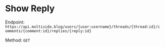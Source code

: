 # Show Reply

Endpoint: `https://api.multivida.blog/users/{user:username}/threads/{thread:id}/comments/{comment:id}/replies/{reply:id}` 

Method: `GET`
